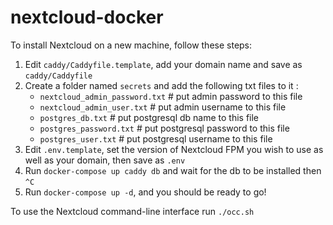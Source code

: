 # nextcloud-docker

To install Nextcloud on a new machine, follow these steps:

1. Edit `caddy/Caddyfile.template`, add your domain name and save as `caddy/Caddyfile`
2. Create a folder named `secrets` and add the following txt files to it :
	- `nextcloud_admin_password.txt` # put admin password to this file
	- `nextcloud_admin_user.txt` # put admin username to this file
	- `postgres_db.txt` # put postgresql db name to this file
	- `postgres_password.txt` # put postgresql password to this file
	- `postgres_user.txt` # put postgresql username to this file
3. Edit `.env.template`, set the version of Nextcloud FPM you wish to use as well as your domain, then save as `.env`
4. Run `docker-compose up caddy db` and wait for the db to be installed then `^C`
5. Run `docker-compose up -d`, and you should be ready to go!

To use the Nextcloud command-line interface run `./occ.sh`
